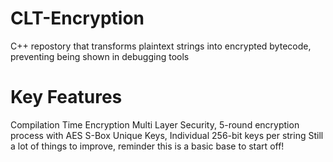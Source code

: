 # CLT-Encryption
C++ repostory that transforms plaintext strings into encrypted bytecode, preventing being shown in debugging tools


# Key Features

 Compilation Time Encryption
 Multi Layer Security, 5-round encryption process with AES S-Box
 Unique Keys, Individual 256-bit keys per string
 Still a lot of things to improve, reminder this is a basic base to start off!

